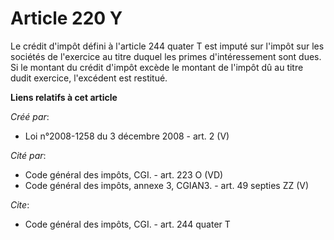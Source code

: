 # Article 220 Y

Le crédit d'impôt défini à l'article 244 quater T est imputé sur l'impôt sur les sociétés de l'exercice au titre duquel les
primes d'intéressement sont dues. Si le montant du crédit d'impôt excède le montant de l'impôt dû au titre dudit exercice,
l'excédent est restitué.

**Liens relatifs à cet article**

_Créé par_:

  - Loi n°2008-1258 du 3 décembre 2008 - art. 2 (V)

_Cité par_:

  - Code général des impôts, CGI. - art. 223 O (VD)
  - Code général des impôts, annexe 3, CGIAN3. - art. 49 septies ZZ (V)

_Cite_:

  - Code général des impôts, CGI. - art. 244 quater T
